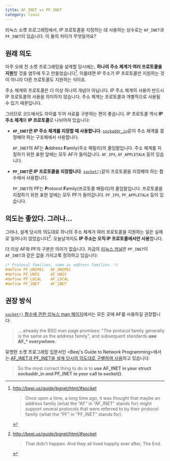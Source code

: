 ```yaml
---
title: AF_INET vs PF_INET
category: linux
---
```


리눅스 소켓 프로그래밍에서, IP 프로토콜을 지정하는 데 사용하는 상수로는 `AF_INET`과 `PF_INET`이 있습니다. 이 둘의 차이가 무엇일까요?

## 원래 의도

아주 오래 전 소켓 프로그래밍을 설계할 당시에는, **하나의 주소 체계가 여러 프로토콜을 지원**할 것을 염두에 두고 만들었습니다[^bgnet-1]. 이를테면 IP 주소가 IP 프로토콜만 지원하는 것이 아니라 다른 프로토콜도 지원하는 식이죠.

[^bgnet-1]:
    <http://beej.us/guide/bgnet/html/#socket>

    > Once upon a time, a long time ago, it was thought that maybe an address family (what the “AF” in “AF_INET” stands for) might support several protocols that were referred to by their protocol family (what the “PF” in “PF_INET” stands for).

주소 체계와 프로토콜은 더 이상 하나의 개념이 아닙니다. IP 주소 체계의 사용이 반드시 IP 프로토콜의 사용을 의미하지 않습니다. 주소 체계는 프로토콜과 개별적으로 사용될 수 있기 때문입니다.

그러므로 코드에서도 차이를 두어 서로를 구분하는 편이 좋습니다. IP 프로토콜 역시 **IP 주소 체계**와 **IP 프로토콜**로 나뉘어져 있습니다:

- **`AF_INET`은 IP 주소 체계를 지정할 때 사용합니다**. [`sockaddr_in`](http://man7.org/linux/man-pages/man7/ip.7.html)같이 주소 체계를 결정해야 하는 구조체에서 사용합니다.
    
    `AF_INET`의 AF는 **A**ddress **F**amily(주소 패밀리)의 줄임말입니다. 주소 체계를 지정하기 위한 표현 앞에는 모두 AF가 들어갑니다. `AF_IPX`, `AF_APPLETALK` 등이 있습니다.

- **`PF_INET`은 IP 프로토콜을 지정합니다**. [`socket()`](http://man7.org/linux/man-pages/man2/socket.2.html)같이 프로토콜을 지정해야 하는 함수에서 사용합니다.
    
    `PF_INET`의 PF는 **P**rotocol **F**amily(프로토콜 패밀리)의 줄임말입니다. 프로토콜을 지정하기 위한 표현 앞에는 모두 PF가 들어갑니다. `PF_IPX`, `PF_APPLETALK` 등이 있습니다.

## 의도는 좋았다. 그러나...

그러나, 설계 당시의 의도대로 하나의 주소 체계가 여러 프로토콜을 지원하는 일은 실제로 일어나지 않았습니다[^bgnet-2]. 오늘날까지도 **IP 주소는 오직 IP 프로토콜에서만 사용**합니다.

[^bgnet-2]:
    <http://beej.us/guide/bgnet/html/#socket>

    > That didn’t happen. And they all lived happily ever after, The End.

더 이상 AF와 PF의 구분은 의미가 없습니다. 지금의 [리눅스 커널](https://github.com/torvalds/linux/blob/26bc672134241a080a83b2ab9aa8abede8d30e1c/include/linux/socket.h#L215-L219)은 `PF_INET`이 `AF_INET`과 같은 값을 가지고록 정의하고 있습니다:

```c
/* Protocol families, same as address families. */
#define PF_UNSPEC	AF_UNSPEC
#define PF_UNIX		AF_UNIX
#define PF_LOCAL	AF_LOCAL
#define PF_INET		AF_INET
```

## 권장 방식

[`socket()` 함수에 관한 리눅스 man 페이지](http://man7.org/linux/man-pages/man2/socket.2.html#NOTES)에서는 모든 곳에 AF를 사용하길 권장합니다:

> ... already the BSD man page promises: "The protocol family generally is the same as the address family", and subsequent standards **use AF_\* everywhere.**

유명한 소켓 프로그래밍 입문서인 <Beej's Guide to Network Programming>에서는 [AF_INET과 PF_INET을 설계 당시의 의도대로 구별하여 사용](http://beej.us/guide/bgnet/html/#socket)하고 있습니다:

> So the most correct thing to do is to **use AF_INET in your struct sockaddr_in and PF_INET in your call to socket()**.

